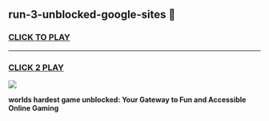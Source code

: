 
## run-3-unblocked-google-sites 👋
<h3>
<a href="https://premium.freeplayer.one?title=run-3-unblocked-google-sites&ref=14F">CLICK TO PLAY</a></h3>
<hr>

<h3>
<a href="https://premium.freeplayer.one?title=run-3-unblocked-google-sites&ref=14F">CLICK 2 PLAY</a>
  
</h3>

<a href="https://premium.freeplayer.one?title=run-3-unblocked-google-sites&ref=12F/"><img src="https://clearcache.store/games.png"></a>


**worlds hardest game unblocked: Your Gateway to Fun and Accessible Online Gaming**
